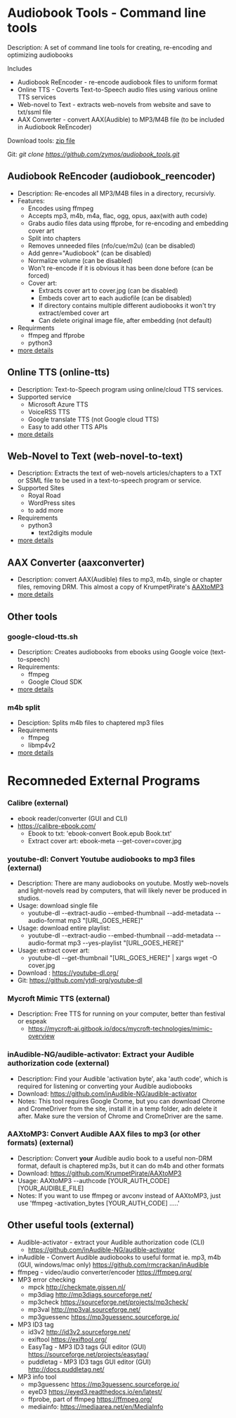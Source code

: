 # Audiobook Tools - Command line tools

Description: A set of command line tools for creating, re-encoding and optimizing audiobooks


Includes
* Audiobook ReEncoder - re-encode audiobook files to uniform format
* Online TTS - Coverts Text-to-Speech audio files using various online TTS services
* Web-novel to Text - extracts web-novels from website and save to txt/ssml file
* AAX Converter - convert AAX(Audible) to MP3/M4B file (to be included in Audiobook ReEncoder)


 Download tools: [zip file](https://github.com/zymos/audiobook_tools/archive/master.zip)


Git: *git clone https://github.com/zymos/audiobook_tools.git*



## Audiobook ReEncoder (audiobook_reencoder)
* Description: Re-encodes all MP3/M4B files in a directory, recursivly.
* Features:
	* Encodes using ffmpeg
    * Accepts mp3, m4b, m4a, flac, ogg, opus, aax(with auth code)
    * Grabs audio files data using ffprobe, for re-encoding and embedding cover art
    * Split into chapters
    * Removes unneeded files (nfo/cue/m2u) (can be disabled)
    * Add genre="Audiobook" (can be disabled)
    * Normalize volume (can be disabled)
	* Won't re-encode if it is obvious it has been done before (can be forced)
    * Cover art:
    	* Extracts cover art to cover.jpg (can be disabled)
		* Embeds cover art to each audiofile (can be disabled)
		* If directory contains multiple different audiobooks it won't try extract/embed cover art
		* Can delete original image file, after embedding (not default)
* Requirments
	* ffmpeg and ffprobe
	* python3
* [more details](https://github.com/zymos/audiobook_tools/tree/master/docs/audiobook_reencoder.md)


## Online TTS (online-tts)
* Description: Text-to-Speech program using online/cloud TTS services.
* Supported service
  * Microsoft Azure TTS
  * VoiceRSS TTS
  * Google translate TTS (not Google cloud TTS)
  * Easy to add other TTS APIs
* [more details](https://github.com/zymos/audiobook_tools/tree/master/docs/online_tts.md)



## Web-Novel to Text (web-novel-to-text)
* Description: Extracts the text of web-novels articles/chapters to a TXT or SSML file to be used in a text-to-speech program or service.
* Supported Sites
  * Royal Road
  * WordPress sites
  * to add more
* Requirements
  * python3
    * text2digits module
* [more details](https://github.com/zymos/audiobook_tools/tree/master/docs/web_novel_to_text.md)


## AAX Converter (aaxconverter)
* Description: convert AAX(Audible) files to mp3, m4b, single or chapter files, removing DRM.  This almost a copy of KrumpetPirate's [AAXtoMP3](https://github.com/KrumpetPirate/AAXtoMP3)
* [more details](https://github.com/zymos/audiobook_tools/tree/master/docs/aaxconverter.md)


## Other tools
### google-cloud-tts.sh
* Description: Creates audiobooks from ebooks using Google voice (text-to-speech)
*	Requirements:
	* ffmpeg
	* Google Cloud SDK
* [more details](https://github.com/zymos/audiobook_tools/tree/master/audiobook_tools/google_cloud_tts)


### m4b split
* Desciption: Splits m4b files to chaptered mp3 files
* Requirements
	* ffmpeg
	* libmp4v2
* [more details](https://github.com/zymos/audiobook_tools/tree/master/audiobook_tools/m4bsplit)



# Recomneded External Programs

### Calibre (external)
* ebook reader/converter (GUI and CLI)
* <https://calibre-ebook.com/>
	* Ebook to txt: 'ebook-convert Book.epub Book.txt'
	* Extract cover art: ebook-meta --get-cover=cover.jpg

### youtube-dl: Convert Youtube audiobooks to mp3 files (external)
* Description: There are many audiobooks on youtube.  Mostly web-novels and light-novels read by computers, that will likely never be produced in studios.
* Usage: download single file
	* youtube-dl --extract-audio --embed-thumbnail --add-metadata --audio-format mp3 "[URL_GOES_HERE]"
* Usage: download entire playlist: 
	* youtube-dl --extract-audio --embed-thumbnail --add-metadata --audio-format mp3 --yes-playlist "[URL_GOES_HERE]"
* Usage: extract cover art:  
	* youtube-dl --get-thumbnail "[URL_GOES_HERE]" | xargs wget -O cover.jpg
* Download : <https://youtube-dl.org/>
* Git: <https://github.com/ytdl-org/youtube-dl>

### Mycroft Mimic TTS (external)
* Description: Free TTS for running on your computer, better than festival or espeak
	* <https://mycroft-ai.gitbook.io/docs/mycroft-technologies/mimic-overview>


### inAudible-NG/audible-activator: Extract your Audible authorization code (external)
* Description: Find your Audible 'activation byte', aka 'auth code', which is required for listening or converting your Audible audiobooks
* Download: <https://github.com/inAudible-NG/audible-activator>
* Notes: This tool requires Google Crome, but you can download Chrome and CromeDriver from the site, install it in a temp folder, adn delete it after.  Make sure the version of Chrome and CromeDriver are the same.

### AAXtoMP3: Convert Audible AAX files to mp3 (or other formats) (external)
* Description: Convert **your** Audible audio book to a useful non-DRM format, default is chaptered mp3s, but it can do m4b and other formats
* Download: <https://github.com/KrumpetPirate/AAXtoMP3>
* Usage: AAXtoMP3 --authcode [YOUR_AUTH_CODE] [YOUR_AUDIBLE_FILE]
* Notes: If you want to use ffmpeg or avconv instead of AAXtoMP3, just use 'ffmpeg -activation_bytes [YOUR_AUTH_CODE] .....'

## Other useful tools (external)
* Audible-activator - extract your Audible authorization code (CLI)
	* <https://github.com/inAudible-NG/audible-activator>
* inAudible - Convert Audible audiobooks to useful format ie. mp3, m4b (GUI, windows/mac only) <https://github.com/rmcrackan/inAudible>
* ffmpeg - video/audio converter/encoder <https://ffmpeg.org/>
* MP3 error checking
	* mpck <http://checkmate.gissen.nl/>
	* mp3diag <http://mp3diags.sourceforge.net/>
	* mp3check <https://sourceforge.net/projects/mp3check/>
	* mp3val <http://mp3val.sourceforge.net/>
	* mp3guessenc <https://mp3guessenc.sourceforge.io/>
* MP3 ID3 tag
	* id3v2  <http://id3v2.sourceforge.net/>
	* exiftool <https://exiftool.org/>
	* EasyTag - MP3 ID3 tags GUI editor (GUI) <https://sourceforge.net/projects/easytag/>
	* puddletag - MP3 ID3 tags GUI editor (GUI) <http://docs.puddletag.net/>
* MP3 info tool
	* mp3guessenc <https://mp3guessenc.sourceforge.io/>
	* eyeD3 <https://eyed3.readthedocs.io/en/latest/>
	* ffprobe, part of ffmpeg <https://ffmpeg.org/>
	* mediainfo: <https://mediaarea.net/en/MediaInfo>
